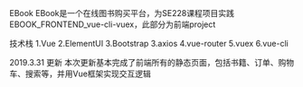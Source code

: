 EBook
EBook是一个在线图书购买平台，为SE228课程项目实践
EBOOK_FRONTEND_vue-cli-vuex，此部分为前端project


技术栈
1.Vue
2.ElementUI
3.Bootstrap
3.axios
4.vue-router
5.vuex
6.vue-cli

2019.3.31 更新
本次更新基本完成了前端所有的静态页面，包括书籍、订单、购物车、搜索等，并用Vue框架实现交互逻辑

